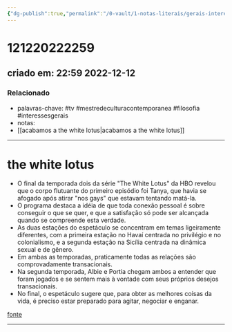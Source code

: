 ```yaml
---
{"dg-publish":true,"permalink":"/0-vault/1-notas-literais/gerais-interesses/121220222259-1/","tags":["tv","mestredeculturacontemporanea","filosofia","interessesgerais"],"dgHomeLink":true,"dgShowLocalGraph":true,"dgShowFileTree":true,"dgEnableSearch":true,"noteIcon":""}
---
```


# 121220222259
## criado em: 22:59 2022-12-12

### Relacionado
- palavras-chave: #tv #mestredeculturacontemporanea #filosofia #interessesgerais 
- notas: 
- [[acabamos a the white lotus\|acabamos a the white lotus]]
---
# the white lotus


- O final da temporada dois da série "The White Lotus" da HBO revelou que o corpo flutuante do primeiro episódio foi Tanya, que havia se afogado após atirar "nos gays" que estavam tentando matá-la.
- O programa destaca a idéia de que toda conexão pessoal é sobre conseguir o que se quer, e que a satisfação só pode ser alcançada quando se compreende esta verdade.
- As duas estações do espetáculo se concentram em temas ligeiramente diferentes, com a primeira estação no Havaí centrada no privilégio e no colonialismo, e a segunda estação na Sicília centrada na dinâmica sexual e de gênero.
- Em ambas as temporadas, praticamente todas as relações são comprovadamente transacionais.
- Na segunda temporada, Albie e Portia chegam ambos a entender que foram jogados e se sentem mais à vontade com seus próprios desejos transacionais.
- No final, o espetáculo sugere que, para obter as melhores coisas da vida, é preciso estar preparado para agitar, negociar e enganar.


[fonte](https://www.vulture.com/article/the-white-lotus-finale-analysis-transactional-relationships.html)

---
